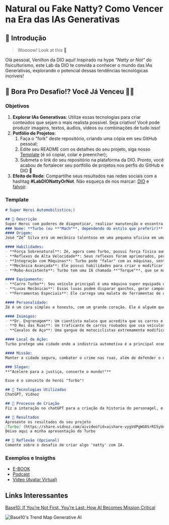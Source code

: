 # Natural ou Fake Natty? Como Vencer na Era das IAs Generativas

## 🚀 Introdução

> Woooow! Look at this 👀

Olá pessoal, Venilton da DIO aqui! Inspirado na hype _"Natty or Not"_ do fisiculturismo, este Lab da DIO te convida a conhecer o mundo das IAs Generativas, explorando o potencial dessas tendências tecnológicas incríveis!

## 🎯 Bora Pro Desafio!? Você Já Venceu 💪🤓

### Objetivos

1. **Explorar IAs Generativas**: Utilize essas tecnologias para criar conteúdos que sejam o mais realista possível. Seja criativo! Você pode produzir imagens, textos, áudios, vídeos ou combinações de tudo isso!
1. **Potfólio de Projetos**:
    1. Faça o "fork" deste repositório, criando uma cópia em seu GitHub pessoal;
    2. Edite seu README com os detalhes do seu projeto, siga nosso [Template](#template) (é só copiar, colar e preencher);
    3. Submeta o link do seu repositório na plataforma da DIO. Pronto, você acabou de fortalecer seu portfólio de projetos nos perfis do GitHub e DIO 🚀
1. **Efeito de Rede**: Compartilhe seus resultados nas redes sociais com a hashtag **#LabDIONattyOrNot**. Não esqueça de nos marcar: [DIO](https://www.linkedin.com/school/dio-makethechange) e [falvojr](https://www.linkedin.com/in/falvojr).

### Template

```markdown
# Super Heroi Automobilistico;)

## 📒 Descrição
Super Heroi com poderes de diagnoticar, realizar manutenção e encontra as melhores peças e preços no mecardo, para todas e quais quer marcadas de carros, garantia qualidade e preço acessivel a todos os bolso tanto em peças, quando em manutenção automotiva.
### Nome: **Turbo (ou **"Mach"**, dependendo do estilo que preferir)**
#### Origem:
José “Zé” Silva era um mecânico talentoso em uma pequena oficina em uma cidade industrial. Sua paixão por carros e motos começou desde criança, quando ele ajudava seu avô a restaurar antigos veículos. Um dia, enquanto trabalhava em um carro misterioso que havia sido deixado em sua oficina, Zé foi atingido por uma estranha explosão de energia enquanto tentava consertar um motor experimental de alta tecnologia. Ao invés de se ferir, Zé foi imbuído com poderes extraordinários, transformando-o em **Turbo**, o herói que luta para manter as ruas seguras enquanto também cuida de seu amor por máquinas.

#### Habilidades:
- **Força Sobrenatural**: Zé, agora como Turbo, possui força física aumentada, capaz de levantar e manobrar veículos pesados com facilidade.
- **Reflexos de Alta Velocidade**: Seus reflexos foram aprimorados, permitindo-lhe se mover a uma velocidade impressionante, quase como um carro de corrida, tanto em combate quanto para evitar acidentes.
- **Integração com Máquinas**: Turbo pode "falar" com as máquinas, sentindo seus componentes e funcionando quase como um software de diagnóstico, podendo diagnosticar falhas e até mesmo consertar carros, motos e outros veículos em segundos, até em meio a batalhas.
- **Mecânica Avançada**: Ele possui habilidades para criar e modificar veículos em tempo real, adaptando carros ou motos para diferentes missões. Sua capacidade de modificar um carro é quase mágica – ele pode melhorar a performance, blindá-los, ou até transformá-los em veículos de combate.
- **Robo-Assistente**: Turbo tem uma IA chamada **"Torque"**, que se manifesta como uma ferramenta holográfica ou como um pequeno robô mecânico que o ajuda com tarefas de diagnóstico, estratégia de combate, ou construção de novos veículos e gadgets.

#### Equipamento:
- **Carro Turbo**: Seu veículo principal é uma máquina super equipada que combina alta velocidade, blindagem, armas e capacidade de transformação. Pode se adaptar rapidamente para diversas situações, como fuga, combate ou perseguições.
- **Luvas Mecânicas**: Essas luvas podem disparar ganchos, gerar campos de força ou até amplificar a força de seus socos, funcionando como um grande multiherramienta.
- **Ferramentas Especiais**: Ele carrega uma maleta de ferramentas de última geração que, além de convencionais, contêm gadgets especiais para combate ou reparo rápido de veículos.

#### Personalidade:
Zé é um cara simples e honesto, com um grande coração. Ele é alguém que ama o trabalho manual e sente prazer em consertar coisas quebradas, seja um motor ou a vida de alguém. Porém, quando assume a identidade de Turbo, ele se torna mais ousado e destemido, mas sempre com um senso de justiça muito forte. Ele não gosta de ver carros sendo usados de forma irresponsável e faz questão de corrigir injustiças sempre que encontra algo errado.

#### Inimigos:
- **Dr. Engrenagem**: Um cientista maluco que acredita que os carros e máquinas devem dominar o mundo, e que os seres humanos são inferiores aos autômatos. Ele constantemente cria robôs gigantes e veículos de combate para tentar derrotar Turbo.
- **O Rei das Ruas**: Um traficante de carros roubados que usa veículos modificados para seus negócios criminosos. Sua missão é criar um império de veículos ilegais, e ele vê Turbo como um obstáculo.
- **Cavalos de Aço**: Uma gangue de motociclistas extremamente modificados que causam caos nas cidades, tentando dominar as ruas através de terror e destruição.

#### Local de Ação:
Turbo protege uma cidade onde a indústria automotiva é a principal economia, com muitas fábricas de carros, oficinas e pistas de corrida. Ele é tanto um herói urbano quanto um protetor dos cidadãos, sendo um defensor da tecnologia e do uso consciente dos veículos.

#### Missão:
Manter a cidade segura, combater o crime nas ruas, além de defender o uso ético da tecnologia automotiva. Como mecânico, ele também tenta resolver os problemas das pessoas em sua comunidade, oferecendo manutenção e consertos para aqueles que não podem pagar por serviços caros, tudo enquanto enfrenta ameaças cada vez mais tecnológicas.

### Slogan:
**"Acelere para a justiça, conserte o mundo!"**

Esse é o conceito do herói "Turbo"!

## 🤖 Tecnologias Utilizadas
ChatGPT, Vidnoz

## 🧐 Processo de Criação
Fiz a interação no chatGPT para a criação da historia do personagel, e assim fui para o Vidnoz aonde realizei a escolha do Avatar como eu queria que fosse o personagem, para a realização do video, assim fui fazendo as modificações no texto para parecer mais real, e na duração aonde desse para entender, e passar a ideia do projeto.

## 🚀 Resultados
Apresente os resultados do seu projeto
[Turbo] (https://share.vidnoz.com/aivideo?id=aishare-vygVdPgWG8SrRI5yUnqyWNdv173258345411865478)
Deixo aqui a minha apresentação do Turbo

## 💭 Reflexão (Opcional)
Comente sobre o desafio de criar algo 'natty' com IA.
```

### Exemplos e Insigths

- [E-BOOK](/exemplos/E-BOOK.md)
- [Podcast](/exemplos/PODCAST.md)
- [Vídeo (Avatar Virtual)](/exemplos/VIDEO.md)

## Links Interessantes

[Base10: If You’re Not First, You’re Last: How AI Becomes Mission Critical](https://base10.vc/post/generative-ai-mission-critical/)

![Base10's Trend Map Generative AI](https://github.com/digitalinnovationone/lab-natty-or-not/assets/730492/f4df26e8-f8f7-4419-8252-c69d73ea930c)
